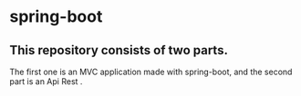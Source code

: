 # spring-boot

## This repository consists of two parts.
The first one is an MVC application made with spring-boot, and the second part is an Api Rest .
